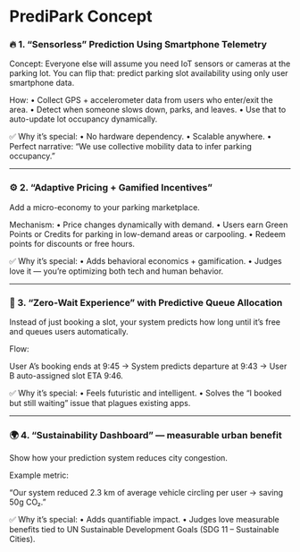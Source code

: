 # PrediPark Concept

### 🔥 1. “Sensorless” Prediction Using Smartphone Telemetry
Concept:
Everyone else will assume you need IoT sensors or cameras at the parking lot.
You can flip that: predict parking slot availability using only user smartphone data.

How:
    •    Collect GPS + accelerometer data from users who enter/exit the area.
    •    Detect when someone slows down, parks, and leaves.
    •    Use that to auto-update lot occupancy dynamically.

✅ Why it’s special:
    •    No hardware dependency.
    •    Scalable anywhere.
    •    Perfect narrative: “We use collective mobility data to infer parking occupancy.”

---

### ⚙️ 2. “Adaptive Pricing + Gamified Incentives”
Add a micro-economy to your parking marketplace.

Mechanism:
    •    Price changes dynamically with demand.
    •    Users earn Green Points or Credits for parking in low-demand areas or carpooling.
    •    Redeem points for discounts or free hours.

✅ Why it’s special:
    •    Adds behavioral economics + gamification.
    •    Judges love it — you’re optimizing both tech and human behavior.

---

### 🧠 3. “Zero-Wait Experience” with Predictive Queue Allocation
Instead of just booking a slot, your system predicts how long until it’s free and queues users automatically.

Flow:

User A’s booking ends at 9:45 →
System predicts departure at 9:43 →
User B auto-assigned slot ETA 9:46.

✅ Why it’s special:
    •    Feels futuristic and intelligent.
    •    Solves the “I booked but still waiting” issue that plagues existing apps.

---

### 🌍 4. “Sustainability Dashboard” — measurable urban benefit

Show how your prediction system reduces city congestion.

Example metric:

“Our system reduced 2.3 km of average vehicle circling per user → saving 50g CO₂.”

✅ Why it’s special:
    •    Adds quantifiable impact.
    •    Judges love measurable benefits tied to UN Sustainable Development Goals (SDG 11 – Sustainable Cities).
